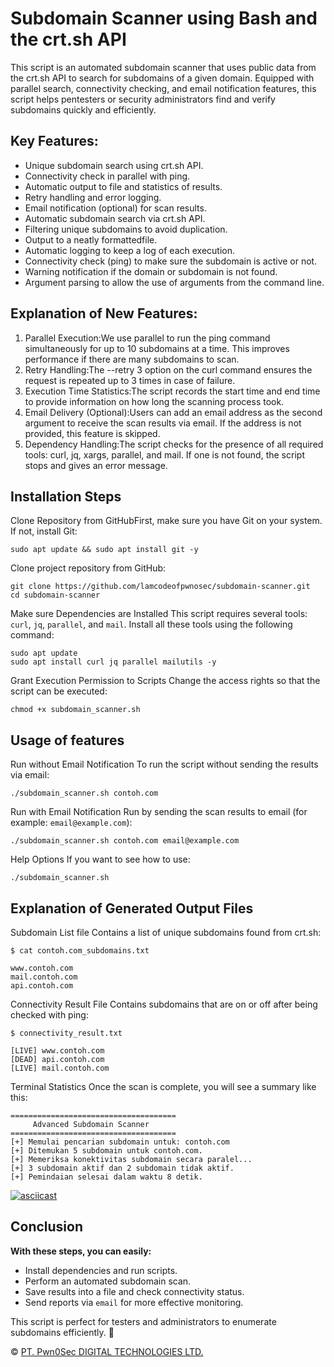 # Subdomain Scanner using Bash and the crt.sh API

This script is an automated subdomain scanner that uses public data from the crt.sh API to search for subdomains of a given domain. Equipped with parallel search, connectivity checking, and email notification features, this script helps pentesters or security administrators find and verify subdomains quickly and efficiently.

## Key Features:
 * Unique subdomain search using crt.sh API.
 * Connectivity check in parallel with ping.
 * Automatic output to file and statistics of results.
 * Retry handling and error logging.
 * Email notification (optional) for scan results.
 * Automatic subdomain search via crt.sh API.
 * Filtering unique subdomains to avoid duplication.
 * Output to a neatly formattedfile.
 * Automatic logging to keep a log of each execution.
 * Connectivity check (ping) to make sure the subdomain is active or not.
 * Warning notification if the domain or subdomain is not found.
 * Argument parsing to allow the use of arguments from the command line.


## Explanation of New Features:
 1. Parallel Execution:We use parallel to run the ping command simultaneously for up to 10 subdomains at a time. This improves performance if there are many subdomains to scan.
 1. Retry Handling:The --retry 3 option on the curl command ensures the request is repeated up to 3 times in case of failure.
 1. Execution Time Statistics:The script records the start time and end time to provide information on how long the scanning process took.
 1. Email Delivery (Optional):Users can add an email address as the second argument to receive the scan results via email. If the address is not provided, this feature is skipped.
 1. Dependency Handling:The script checks for the presence of all required tools: curl, jq, xargs, parallel, and mail. If one is not found, the script stops and gives an error message.

## Installation Steps
Clone Repository from GitHubFirst, make sure you have Git on your system. If not, install Git:
```
sudo apt update && sudo apt install git -y
```
Clone project repository from GitHub:
```
git clone https://github.com/lamcodeofpwnosec/subdomain-scanner.git
cd subdomain-scanner
```
Make sure Dependencies are Installed
This script requires several tools: `curl`, `jq`, `parallel`, and `mail`. Install all these tools using the following command:
```
sudo apt update
sudo apt install curl jq parallel mailutils -y
```
Grant Execution Permission to Scripts
Change the access rights so that the script can be executed:
```
chmod +x subdomain_scanner.sh
```
## Usage of features
Run without Email Notification
To run the script without sending the results via email:
```
./subdomain_scanner.sh contoh.com
```
Run with Email Notification
Run by sending the scan results to email (for example: `email@example.com`):
```
./subdomain_scanner.sh contoh.com email@example.com
```
Help Options
If you want to see how to use:
```
./subdomain_scanner.sh
```

## Explanation of Generated Output Files
Subdomain List file
Contains a list of unique subdomains found from crt.sh:
```
$ cat contoh.com_subdomains.txt

www.contoh.com
mail.contoh.com
api.contoh.com
```
Connectivity Result File
Contains subdomains that are on or off after being checked with ping:
```
$ connectivity_result.txt

[LIVE] www.contoh.com
[DEAD] api.contoh.com
[LIVE] mail.contoh.com
```
Terminal Statistics
Once the scan is complete, you will see a summary like this:
```
=====================================
     Advanced Subdomain Scanner
=====================================
[+] Memulai pencarian subdomain untuk: contoh.com
[+] Ditemukan 5 subdomain untuk contoh.com.
[+] Memeriksa konektivitas subdomain secara paralel...
[+] 3 subdomain aktif dan 2 subdomain tidak aktif.
[+] Pemindaian selesai dalam waktu 8 detik.
```
[![asciicast](https://asciinema.org/a/683023.svg)](https://asciinema.org/a/683023)

## Conclusion
**With these steps, you can easily:**
 * Install dependencies and run scripts.
 * Perform an automated subdomain scan.
 * Save results into a file and check connectivity status.
 * Send reports via `email` for more effective monitoring.

This script is perfect for testers and administrators to enumerate subdomains efficiently. 🚀

&copy; [PT. Pwn0Sec DIGITAL TECHNOLOGIES LTD.](https://www.pwn0sec.com/) 

